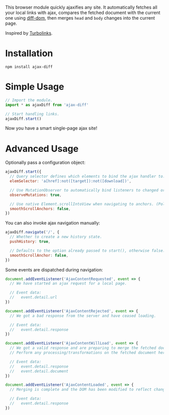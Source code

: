 This browser module quickly ajaxifies any site. It automatically fetches all your local links with ajax, compares the fetched document with the current one using [diff-dom](https://github.com/fiduswriter/diffDOM), then merges `head` and `body` changes into the current page.

Inspired by [Turbolinks](https://github.com/turbolinks/turbolinks).

# Installation

```
npm install ajax-diff
```

# Simple Usage

```js
// Import the module.
import * as ajaxDiff from 'ajax-diff'

// Start handling links.
ajaxDiff.start()
```

Now you have a smart single-page ajax site!

# Advanced Usage

Optionally pass a configuration object:

```js
ajaxDiff.start({
  // Query selector defines which elements to bind the ajax handler to. (Only anchor elements are supported.)
  elemSelector: 'a[href]:not([target]):not([download])',

  // Use MutationObserver to automatically bind listeners to changed or newly added elements.
  observeMutations: true,

  // Use native Element.scrollIntoView when navigating to anchors. (Polyfill not included.)
  smoothScrollAnchors: false,
})

```

You can also invoke ajax navigation manually:

```js
ajaxDiff.navigate('/', {
  // Whether to create a new history state.
  pushHistory: true,

  // Defaults to the option already passed to start(), otherwise false.
  smoothScrollAnchor: false,
})
```

Some events are dispatched during navigation:

```js
document.addEventListener('AjaxContentRequested', event => {
  // We have started an ajax request for a local page.

  // Event data:
  //   event.detail.url
})

document.addEventListener('AjaxContentRejected', event => {
  // We got a bad response from the server and have ceased loading.

  // Event data:
  //   event.detail.response
})

document.addEventListener('AjaxContentWillLoad', event => {
  // We got a valid response and are preparing to merge the fetched document.
  // Perform any processing/transformations on the fetched document here.

  // Event data:
  //   event.detail.response
  //   event.detail.document
})

document.addEventListener('AjaxContentLoaded', event => {
  // Merging is complete and the DOM has been modified to reflect changes.

  // Event data:
  //   event.detail.response
})

```
